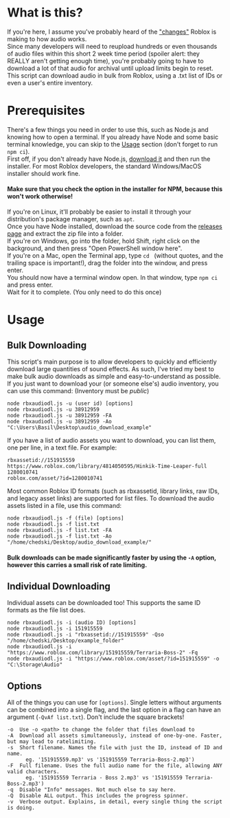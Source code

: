 # What is this?
If you're here, I assume you've probably heard of the ["changes"](https://devforum.roblox.com/t/action-needed-upcoming-changes-to-asset-privacy-for-audio/1701697) Roblox is making to how audio works.  
Since many developers will need to reupload hundreds or even thousands of audio files within this short 2 week time period (spoiler alert: they REALLY aren't getting enough time), you're probably going to have to download a lot of that audio for archival until upload limits begin to reset.  
This script can download audio in bulk from Roblox, using a .txt list of IDs or even a user's entire inventory.  
# Prerequisites
There's a few things you need in order to use this, such as Node.js and knowing how to open a terminal. If you already have Node and some basic terminal knowledge, you can skip to the [Usage](usage) section (don't forget to run `npm ci`).  
First off, if you don't already have Node.js, [download it](https://nodejs.org/en/download/) and then run the installer. For most Roblox developers, the standard Windows/MacOS installer should work fine.  
#### Make sure that you check the option in the installer for NPM, because this won't work otherwise!

If you're on Linux, it'll probably be easier to install it through your distribution's package manager, such as `apt`.  
Once you have Node installed, download the source code from the [releases page](https://github.com/Chedski/rbxaudiodl/releases) and extract the zip file into a folder.  
If you're on Windows, go into the folder, hold Shift, right click on the background, and then press "Open PowerShell window here".  
If you're on a Mac, open the Terminal app, type `cd ` (without quotes, and the trailing space is important!), drag the folder into the window, and press enter.  
You should now have a terminal window open. In that window, type `npm ci` and press enter.  
Wait for it to complete. (You only need to do this once)
# Usage
## Bulk Downloading
This script's main purpose is to allow developers to quickly and efficiently download large quantities of sound effects. As such, I've tried my best to make bulk audio downloads as simple and easy-to-understand as possible.  
If you just want to download your (or someone else's) audio inventory, you can use this command: (Inventory must be *public*)
```
node rbxaudiodl.js -u (user id) [options]
node rbxaudiodl.js -u 38912959
node rbxaudiodl.js -u 38912959 -FA
node rbxaudiodl.js -u 38912959 -Ao "C:\Users\Basil\Desktop\audio_download_example"
```
If you have a list of audio assets you want to download, you can list them, one per line, in a text file. For example:
```
rbxassetid://151915559
https://www.roblox.com/library/4814050595/Hinkik-Time-Leaper-full
1280010741
roblox.com/asset/?id=1280010741
```
Most common Roblox ID formats (such as rbxassetid, library links, raw IDs, and legacy asset links) are supported for list files. To download the audio assets listed in a file, use this command:
```
node rbxaudiodl.js -f (file) [options]
node rbxaudiodl.js -f list.txt
node rbxaudiodl.js -f list.txt -FA
node rbxaudiodl.js -f list.txt -Ao "/home/chedski/Desktop/audio_download_example/"
```
#### Bulk downloads can be made significantly faster by using the `-A` option, however this carries a small risk of rate limiting.
## Individual Downloading
Individual assets can be downloaded too! This supports the same ID formats as the file list does.
```
node rbxaudiodl.js -i (audio ID) [options]
node rbxaudiodl.js -i 151915559
node rbxaudiodl.js -i "rbxassetid://151915559" -Qso "/home/chedski/Desktop/example_folder"
node rbxaudiodl.js -i "https://www.roblox.com/library/151915559/Terraria-Boss-2" -Fq
node rbxaudiodl.js -i "https://www.roblox.com/asset/?id=151915559" -o "C:\Storage\Audio"
```
## Options
All of the things you can use for `[options]`. Single letters without arguments can be combined into a single flag, and the last option in a flag can have an argument (`-QvAf list.txt`). Don't include the square brackets!
```
-o  Use -o <path> to change the folder that files download to
-A  Download all assets simultaneously, instead of one-by-one. Faster, but may lead to ratelimiting.
-s  Short filename. Names the file with just the ID, instead of ID and name.  
      eg. '151915559.mp3' vs '151915559 Terraria-Boss-2.mp3')
-F  Full filename. Uses the full audio name for the file, allowing ANY valid characters.
      eg. '151915559 Terraria - Boss 2.mp3' vs '151915559 Terraria-Boss-2.mp3')
-q  Disable "Info" messages. Not much else to say here.
-Q  Disable ALL output. This includes the progress spinner.
-v  Verbose output. Explains, in detail, every single thing the script is doing.
